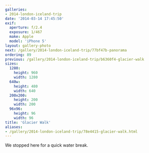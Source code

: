 ```yaml
---
galleries:
- 2014-london-iceland-trip
date: '2014-03-14 17:45:50'
exif:
  aperture: f/2.4
  exposure: 1/467
  make: Apple
  model: 'iPhone 5'
layout: gallery-photo
next: /gallery/2014-london-iceland-trip/77bf47b-panorama
ordering: 89
previous: /gallery/2014-london-iceland-trip/b6360f4-glacier-walk
sizes:
  1280:
    height: 960
    width: 1280
  640w:
    height: 480
    width: 640
  200x200:
    height: 200
    width: 200
  96x96:
    height: 96
    width: 96
title: 'Glacier Walk'
aliases:
- /gallery/2014-london-iceland-trip/78e4415-glacier-walk.html
---
```


We stopped here for a quick water break.
